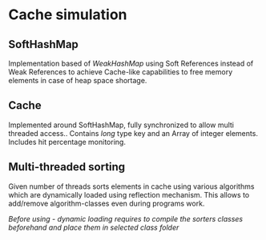 # Cache simulation

## SoftHashMap
Implementation based of *WeakHashMap* using Soft References instead of Weak References to achieve Cache-like capabilities to free memory elements in case of heap space shortage. 


## Cache
Implemented around SoftHashMap, fully synchronized to allow multi threaded access.. Contains *long* type key and an Array of integer elements. Includes hit percentage monitoring.  

## Multi-threaded sorting
Given number of threads sorts elements in cache using various algorithms which are dynamically loaded using reflection mechanism. This allows to add/remove algorithm-classes even during programs work. 

*Before using - dynamic loading requires to compile the sorters classes beforehand and place them in selected class folder*


